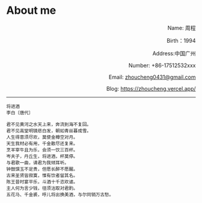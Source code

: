 # About me

<p align="right">Name: 周程</p>
<p align="right">Birth：1994</p>
<p align="right">Address:中国广州</p>
<p align="right">Number: +86-17512532xxx</p>
<p align="right">Email: <a href="mailto:zhoucheng0431@gmail.com">zhoucheng0431@gmail.com</a></p>
<p align="right">Blog: <a href="https://zhoucheng.vercel.app/" target="_blank">https://zhoucheng.vercel.app/</a></p>





---

```text
将进酒
李白〔唐代〕

君不见黄河之水天上来，奔流到海不复回。
君不见高堂明镜悲白发，朝如青丝暮成雪。
人生得意须尽欢，莫使金樽空对月。
天生我材必有用，千金散尽还复来。
烹羊宰牛且为乐，会须一饮三百杯。
岑夫子，丹丘生，将进酒，杯莫停。
与君歌一曲，请君为我倾耳听。
钟鼓馔玉不足贵，但愿长醉不愿醒。
古来圣贤皆寂寞，惟有饮者留其名。
陈王昔时宴平乐，斗酒十千恣欢谑。
主人何为言少钱，径须沽取对君酌。
五花马、千金裘，呼儿将出换美酒，与尔同销万古愁。
```
